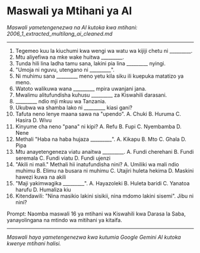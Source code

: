 # Maswali ya Mtihani ya AI
*Maswali yametengenezwa na AI kutoka kwa mtihani: 2006_1_extracted_multilang_ai_cleaned.md*

---

1.  Tegemeo kuu la kiuchumi kwa wengi wa watu wa kijiji chetu ni _________.
2.  Mtu aliyefiwa na mke wake huitwa _________.
3.  Tunda hili lina ladha tamu sana, lakini pia lina _________ nyingi.
4.  "Umoja ni nguvu, utengano ni _________".
5.  Ni muhimu sana _________ meno yetu kila siku ili kuepuka matatizo ya meno.
6.  Watoto walikuwa wana _________ mpira uwanjani jana.
7.  Mwalimu alitufundisha kuhusu _________ za Kiswahili darasani.
8.  _________ ndio mji mkuu wa Tanzania.
9.  Ukubwa wa shamba lako ni _________ kiasi gani?
10. Tafuta neno lenye maana sawa na "upendo".
     A. Chuki
     B. Huruma
     C. Hasira
     D. Wivu
11. Kinyume cha neno "pana" ni kipi?
    A. Refu
    B. Fupi
    C. Nyembamba
    D. Nene
12. Methali "Haba na haba hujaza _________".
    A. Kikapu
    B. Mto
    C. Ghala
    D. Pipa
13. Mtu anayetengeneza viatu anaitwa _________.
    A. Fundi cherehani
    B. Fundi seremala
    C. Fundi viatu
    D. Fundi ujenzi
14. "Akili ni mali." Methali hii inatufundisha nini?
    A. Umiliki wa mali ndio muhimu
    B. Elimu na busara ni muhimu
    C. Utajiri huleta hekima
    D. Maskini hawezi kuwa na akili
15. "Maji yakimwagika _________".
    A. Hayazoleki
    B. Huleta baridi
    C. Yanatoa harufu
    D. Humaliza kiu
16. Kitendawili: "Nina masikio lakini sisikii, nina mdomo lakini sisemi". Jibu ni nini?

Prompt: Naomba maswali 16 ya mtihani wa Kiswahili kwa Darasa la Saba, yanayolingana na mtindo wa mitihani ya kitaifa.

---
*Maswali haya yametengenezwa kwa kutumia Google Gemini AI kutoka kwenye mtihani halisi.*
